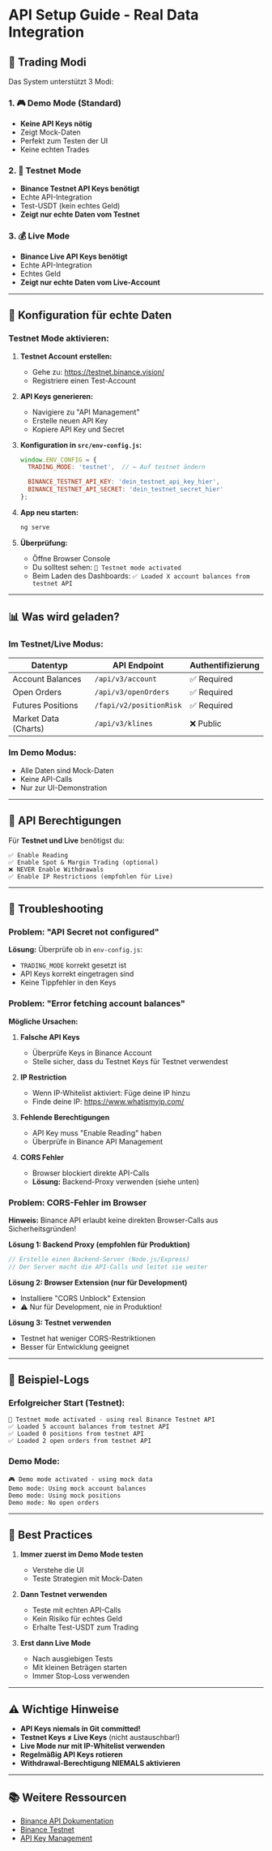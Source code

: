 # API Setup Guide - Real Data Integration

## 🎯 Trading Modi

Das System unterstützt 3 Modi:

### 1. 🎮 Demo Mode (Standard)
- **Keine API Keys nötig**
- Zeigt Mock-Daten
- Perfekt zum Testen der UI
- Keine echten Trades

### 2. 🧪 Testnet Mode
- **Binance Testnet API Keys benötigt**
- Echte API-Integration
- Test-USDT (kein echtes Geld)
- **Zeigt nur echte Daten vom Testnet**

### 3. 💰 Live Mode
- **Binance Live API Keys benötigt**
- Echte API-Integration
- Echtes Geld
- **Zeigt nur echte Daten vom Live-Account**

---

## 🔧 Konfiguration für echte Daten

### Testnet Mode aktivieren:

1. **Testnet Account erstellen:**
   - Gehe zu: https://testnet.binance.vision/
   - Registriere einen Test-Account

2. **API Keys generieren:**
   - Navigiere zu "API Management"
   - Erstelle neuen API Key
   - Kopiere API Key und Secret

3. **Konfiguration in `src/env-config.js`:**
   ```javascript
   window.ENV_CONFIG = {
     TRADING_MODE: 'testnet',  // ← Auf testnet ändern

     BINANCE_TESTNET_API_KEY: 'dein_testnet_api_key_hier',
     BINANCE_TESTNET_API_SECRET: 'dein_testnet_secret_hier'
   };
   ```

4. **App neu starten:**
   ```bash
   ng serve
   ```

5. **Überprüfung:**
   - Öffne Browser Console
   - Du solltest sehen: `🧪 Testnet mode activated`
   - Beim Laden des Dashboards: `✅ Loaded X account balances from testnet API`

---

## 📊 Was wird geladen?

### Im Testnet/Live Modus:

| Datentyp | API Endpoint | Authentifizierung |
|----------|--------------|-------------------|
| Account Balances | `/api/v3/account` | ✅ Required |
| Open Orders | `/api/v3/openOrders` | ✅ Required |
| Futures Positions | `/fapi/v2/positionRisk` | ✅ Required |
| Market Data (Charts) | `/api/v3/klines` | ❌ Public |

### Im Demo Modus:
- Alle Daten sind Mock-Daten
- Keine API-Calls
- Nur zur UI-Demonstration

---

## 🔐 API Berechtigungen

Für **Testnet und Live** benötigst du:

```
✅ Enable Reading
✅ Enable Spot & Margin Trading (optional)
❌ NEVER Enable Withdrawals
✅ Enable IP Restrictions (empfohlen für Live)
```

---

## 🐛 Troubleshooting

### Problem: "API Secret not configured"
**Lösung:** Überprüfe ob in `env-config.js`:
- `TRADING_MODE` korrekt gesetzt ist
- API Keys korrekt eingetragen sind
- Keine Tippfehler in den Keys

### Problem: "Error fetching account balances"
**Mögliche Ursachen:**
1. **Falsche API Keys**
   - Überprüfe Keys in Binance Account
   - Stelle sicher, dass du Testnet Keys für Testnet verwendest

2. **IP Restriction**
   - Wenn IP-Whitelist aktiviert: Füge deine IP hinzu
   - Finde deine IP: https://www.whatismyip.com/

3. **Fehlende Berechtigungen**
   - API Key muss "Enable Reading" haben
   - Überprüfe in Binance API Management

4. **CORS Fehler**
   - Browser blockiert direkte API-Calls
   - **Lösung:** Backend-Proxy verwenden (siehe unten)

### Problem: CORS-Fehler im Browser
**Hinweis:** Binance API erlaubt keine direkten Browser-Calls aus Sicherheitsgründen!

**Lösung 1: Backend Proxy (empfohlen für Produktion)**
```typescript
// Erstelle einen Backend-Server (Node.js/Express)
// Der Server macht die API-Calls und leitet sie weiter
```

**Lösung 2: Browser Extension (nur für Development)**
- Installiere "CORS Unblock" Extension
- ⚠️ Nur für Development, nie in Produktion!

**Lösung 3: Testnet verwenden**
- Testnet hat weniger CORS-Restriktionen
- Besser für Entwicklung geeignet

---

## 📝 Beispiel-Logs

### Erfolgreicher Start (Testnet):
```
🧪 Testnet mode activated - using real Binance Testnet API
✅ Loaded 5 account balances from testnet API
✅ Loaded 0 positions from testnet API
✅ Loaded 2 open orders from testnet API
```

### Demo Mode:
```
🎮 Demo mode activated - using mock data
Demo mode: Using mock account balances
Demo mode: Using mock positions
Demo mode: No open orders
```

---

## 🚀 Best Practices

1. **Immer zuerst im Demo Mode testen**
   - Verstehe die UI
   - Teste Strategien mit Mock-Daten

2. **Dann Testnet verwenden**
   - Teste mit echten API-Calls
   - Kein Risiko für echtes Geld
   - Erhalte Test-USDT zum Trading

3. **Erst dann Live Mode**
   - Nach ausgiebigen Tests
   - Mit kleinen Beträgen starten
   - Immer Stop-Loss verwenden

---

## ⚠️ Wichtige Hinweise

- **API Keys niemals in Git committed!**
- **Testnet Keys ≠ Live Keys** (nicht austauschbar!)
- **Live Mode nur mit IP-Whitelist verwenden**
- **Regelmäßig API Keys rotieren**
- **Withdrawal-Berechtigung NIEMALS aktivieren**

---

## 📚 Weitere Ressourcen

- [Binance API Dokumentation](https://binance-docs.github.io/apidocs/spot/en/)
- [Binance Testnet](https://testnet.binance.vision/)
- [API Key Management](https://www.binance.com/en/my/settings/api-management)
